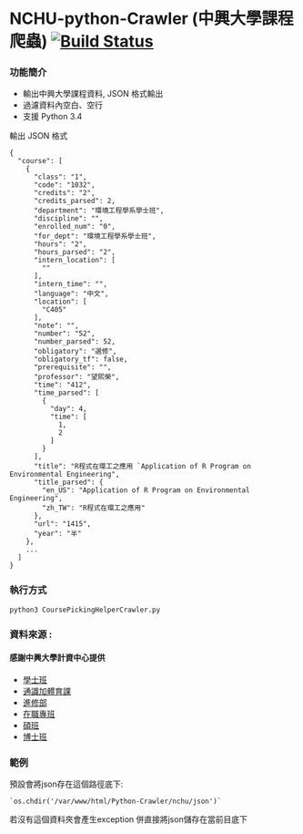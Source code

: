 # NCHU-python-Crawler (中興大學課程爬蟲) [![Build Status](https://travis-ci.org/jwlin/ptt-web-crawler.svg?branch=master)](https://travis-ci.org/jwlin/ptt-web-crawler)

### 功能簡介

* 輸出中興大學課程資料, JSON 格式輸出
* 過濾資料內空白、空行
* 支援 Python 3.4

輸出 JSON 格式

    {
      "course": [
        {
          "class": "1",
          "code": "1032",
          "credits": "2",
          "credits_parsed": 2,
          "department": "環境工程學系學士班",
          "discipline": "",
          "enrolled_num": "0",
          "for_dept": "環境工程學系學士班",
          "hours": "2",
          "hours_parsed": "2",
          "intern_location": [
            ""
          ],
          "intern_time": "",
          "language": "中文",
          "location": [
            "C405"
          ],
          "note": "",
          "number": "52",
          "number_parsed": 52,
          "obligatory": "選修",
          "obligatory_tf": false,
          "prerequisite": "",
          "professor": "望熙榮",
          "time": "412",
          "time_parsed": [
            {
              "day": 4,
              "time": [
                1,
                2
              ]
            }
          ],
          "title": "R程式在環工之應用 `Application of R Program on Environmental Engineering",
          "title_parsed": {
            "en_US": "Application of R Program on Environmental Engineering",
            "zh_TW": "R程式在環工之應用"
          },
          "url": "1415",
          "year": "半"
        },
        ...
      ]
    }

### 執行方式
    python3 CoursePickingHelperCrawler.py

### 資料來源 :  <h4>感謝中興大學計資中心提供</h4>
* [學士班](https://onepiece.nchu.edu.tw/cofsys/plsql/json_for_course?p_career=U)
* [通識加體育課](https://onepiece.nchu.edu.tw/cofsys/plsql/json_for_course?p_career=O)
* [進修部](https://onepiece.nchu.edu.tw/cofsys/plsql/json_for_course?p_career=N)
* [在職專班](https://onepiece.nchu.edu.tw/cofsys/plsql/json_for_course?p_career=W)
* [碩班](https://onepiece.nchu.edu.tw/cofsys/plsql/json_for_course?p_career=G)
* [博士班](https://onepiece.nchu.edu.tw/cofsys/plsql/json_for_course?p_career=D)

### 範例
    
預設會將json存在這個路徑底下:

    `os.chdir('/var/www/html/Python-Crawler/nchu/json')`

若沒有這個資料夾會產生exception  併直接將json儲存在當前目底下